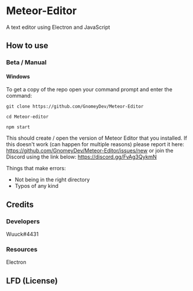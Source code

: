 # Meteor-Editor
A text editor using Electron and JavaScript

## How to use
### Beta / Manual
#### Windows
To get a copy of the repo open your command prompt and enter the command:
```
git clone https://github.com/GnomeyDev/Meteor-Editor

cd Meteor-editor

npm start
```

This should create / open the version of Meteor Editor that you installed.
If this doesn't work (can happen for multiple reasons) please report it here:
https://github.com/GnomeyDev/Meteor-Editor/issues/new
or join the Discord using the link below:
https://discord.gg/FvAg3QykmN

Things that make errors:
- Not being in the right directory
- Typos of any kind

## Credits
### Developers
Wuuck#4431

### Resources
Electron

## LFD (License)
